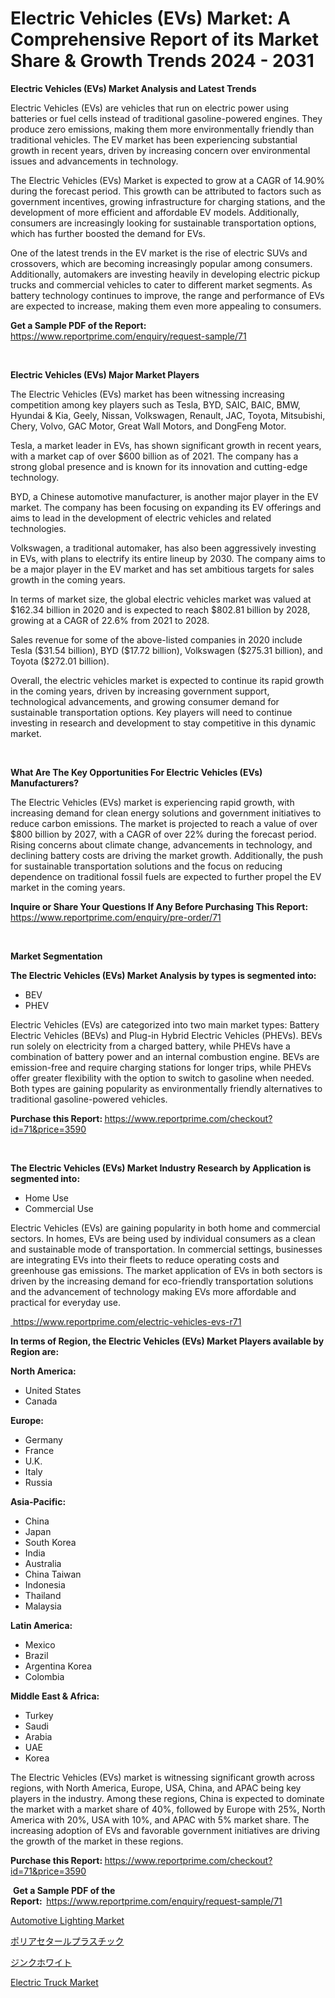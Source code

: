 <p><h1>Electric Vehicles (EVs) Market: A Comprehensive Report of its Market Share & Growth Trends 2024 - 2031</h1></p><p><strong>Electric Vehicles (EVs) Market Analysis and Latest Trends</strong></p>
<p><p>Electric Vehicles (EVs) are vehicles that run on electric power using batteries or fuel cells instead of traditional gasoline-powered engines. They produce zero emissions, making them more environmentally friendly than traditional vehicles. The EV market has been experiencing substantial growth in recent years, driven by increasing concern over environmental issues and advancements in technology.</p><p>The Electric Vehicles (EVs) Market is expected to grow at a CAGR of 14.90% during the forecast period. This growth can be attributed to factors such as government incentives, growing infrastructure for charging stations, and the development of more efficient and affordable EV models. Additionally, consumers are increasingly looking for sustainable transportation options, which has further boosted the demand for EVs.</p><p>One of the latest trends in the EV market is the rise of electric SUVs and crossovers, which are becoming increasingly popular among consumers. Additionally, automakers are investing heavily in developing electric pickup trucks and commercial vehicles to cater to different market segments. As battery technology continues to improve, the range and performance of EVs are expected to increase, making them even more appealing to consumers.</p></p>
<p><strong>Get a Sample PDF of the Report:&nbsp;</strong> <a href="https://www.reportprime.com/enquiry/request-sample/71">https://www.reportprime.com/enquiry/request-sample/71</a></p>
<p>&nbsp;</p>
<p><strong>Electric Vehicles (EVs) Major Market Players</strong></p>
<p><p>The Electric Vehicles (EVs) market has been witnessing increasing competition among key players such as Tesla, BYD, SAIC, BAIC, BMW, Hyundai & Kia, Geely, Nissan, Volkswagen, Renault, JAC, Toyota, Mitsubishi, Chery, Volvo, GAC Motor, Great Wall Motors, and DongFeng Motor. </p><p>Tesla, a market leader in EVs, has shown significant growth in recent years, with a market cap of over $600 billion as of 2021. The company has a strong global presence and is known for its innovation and cutting-edge technology.</p><p>BYD, a Chinese automotive manufacturer, is another major player in the EV market. The company has been focusing on expanding its EV offerings and aims to lead in the development of electric vehicles and related technologies.</p><p>Volkswagen, a traditional automaker, has also been aggressively investing in EVs, with plans to electrify its entire lineup by 2030. The company aims to be a major player in the EV market and has set ambitious targets for sales growth in the coming years.</p><p>In terms of market size, the global electric vehicles market was valued at $162.34 billion in 2020 and is expected to reach $802.81 billion by 2028, growing at a CAGR of 22.6% from 2021 to 2028.</p><p>Sales revenue for some of the above-listed companies in 2020 include Tesla ($31.54 billion), BYD ($17.72 billion), Volkswagen ($275.31 billion), and Toyota ($272.01 billion).</p><p>Overall, the electric vehicles market is expected to continue its rapid growth in the coming years, driven by increasing government support, technological advancements, and growing consumer demand for sustainable transportation options. Key players will need to continue investing in research and development to stay competitive in this dynamic market.</p></p>
<p>&nbsp;</p>
<p><strong>What Are The Key Opportunities For Electric Vehicles (EVs) Manufacturers?</strong></p>
<p><p>The Electric Vehicles (EVs) market is experiencing rapid growth, with increasing demand for clean energy solutions and government initiatives to reduce carbon emissions. The market is projected to reach a value of over $800 billion by 2027, with a CAGR of over 22% during the forecast period. Rising concerns about climate change, advancements in technology, and declining battery costs are driving the market growth. Additionally, the push for sustainable transportation solutions and the focus on reducing dependence on traditional fossil fuels are expected to further propel the EV market in the coming years.</p></p>
<p><strong>Inquire or Share Your Questions If Any Before Purchasing This Report:</strong> <a href="https://www.reportprime.com/enquiry/pre-order/71">https://www.reportprime.com/enquiry/pre-order/71</a></p>
<p>&nbsp;</p>
<p><strong>Market Segmentation</strong></p>
<p><strong>The Electric Vehicles (EVs) Market Analysis by types is segmented into:</strong></p>
<p><ul><li>BEV</li><li>PHEV</li></ul></p>
<p><p>Electric Vehicles (EVs) are categorized into two main market types: Battery Electric Vehicles (BEVs) and Plug-in Hybrid Electric Vehicles (PHEVs). BEVs run solely on electricity from a charged battery, while PHEVs have a combination of battery power and an internal combustion engine. BEVs are emission-free and require charging stations for longer trips, while PHEVs offer greater flexibility with the option to switch to gasoline when needed. Both types are gaining popularity as environmentally friendly alternatives to traditional gasoline-powered vehicles.</p></p>
<p><strong>Purchase this Report:&nbsp;</strong><a href="https://www.reportprime.com/checkout?id=71&price=3590">https://www.reportprime.com/checkout?id=71&price=3590</a></p>
<p>&nbsp;</p>
<p><strong>The Electric Vehicles (EVs) Market Industry Research by Application is segmented into:</strong></p>
<p><ul><li>Home Use</li><li>Commercial Use</li></ul></p>
<p><p>Electric Vehicles (EVs) are gaining popularity in both home and commercial sectors. In homes, EVs are being used by individual consumers as a clean and sustainable mode of transportation. In commercial settings, businesses are integrating EVs into their fleets to reduce operating costs and greenhouse gas emissions. The market application of EVs in both sectors is driven by the increasing demand for eco-friendly transportation solutions and the advancement of technology making EVs more affordable and practical for everyday use.</p></p>
<p><a href="https://www.reportprime.com/electric-vehicles-evs-r71">&nbsp;https://www.reportprime.com/electric-vehicles-evs-r71</a></p>
<p><strong>In terms of Region, the Electric Vehicles (EVs) Market Players available by Region are:</strong></p>
<p>
    <p> <strong> North America: </strong>
        <ul>
            <li>United States</li>
            <li>Canada</li>
        </ul>
        </p> 
    <p> <strong> Europe: </strong>
        <ul>
            <li>Germany</li>
            <li>France</li>
            <li>U.K.</li>
            <li>Italy</li>
            <li>Russia</li>
        </ul>
        </p> 
    <p> <strong> Asia-Pacific: </strong>
        <ul>
            <li>China</li>
            <li>Japan</li>
            <li>South Korea</li>
            <li>India</li>
            <li>Australia</li>
            <li>China Taiwan</li>
            <li>Indonesia</li>
            <li>Thailand</li>
            <li>Malaysia</li>
        </ul>
        </p> 
    <p> <strong> Latin America: </strong>
        <ul>
            <li>Mexico</li>
            <li>Brazil</li>
            <li>Argentina Korea</li>
            <li>Colombia</li>
        </ul>
        </p> 
    <p> <strong> Middle East & Africa: </strong>
        <ul>
            <li>Turkey</li>
            <li>Saudi</li>
            <li>Arabia</li>
            <li>UAE</li>
            <li>Korea</li>
        </ul>
    </p>
    </p>
<p><p>The Electric Vehicles (EVs) market is witnessing significant growth across regions, with North America, Europe, USA, China, and APAC being key players in the industry. Among these regions, China is expected to dominate the market with a market share of 40%, followed by Europe with 25%, North America with 20%, USA with 10%, and APAC with 5% market share. The increasing adoption of EVs and favorable government initiatives are driving the growth of the market in these regions.</p></p>
<p><strong>Purchase this Report: </strong><a href="https://www.reportprime.com/checkout?id=71&price=3590">https://www.reportprime.com/checkout?id=71&price=3590</a></p>
<p>&nbsp;<strong>Get a Sample PDF of the Report:&nbsp;&nbsp;</strong><a href="https://www.reportprime.com/enquiry/request-sample/71">https://www.reportprime.com/enquiry/request-sample/71</a></p>
<p><strong></strong></p>
<p><p><a href="https://github.com/singletonthaxterkelliehr2df/Market-Research-Report-List-2/blob/main/automotive-lighting-market.md">Automotive Lighting Market</a></p><p><a href="https://github.com/VernieBarton2023/Market-Research-Report-List-1/blob/main/879561369542.md">ポリアセタールプラスチック</a></p><p><a href="https://github.com/LenoraKris2023/Market-Research-Report-List-1/blob/main/406529669541.md">ジンクホワイト</a></p><p><a href="https://github.com/kufem1/Market-Research-Report-List-2/blob/main/electric-truck-market.md">Electric Truck Market</a></p></p>